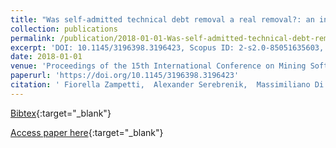 ```yaml
---
title: "Was self-admitted technical debt removal a real removal?: an in-depth perspective"
collection: publications
permalink: /publication/2018-01-01-Was-self-admitted-technical-debt-removal-a-real-removal-an-in-depth-perspective
excerpt: 'DOI: 10.1145/3196398.3196423, Scopus ID: 2-s2.0-85051635603, Cited by: 3'
date: 2018-01-01
venue: 'Proceedings of the 15th International Conference on Mining Software Repositories, MSR 2018, Gothenburg, Sweden, May 28-29, 2018'
paperurl: 'https://doi.org/10.1145/3196398.3196423'
citation: ' Fiorella Zampetti,  Alexander Serebrenik,  Massimiliano Di Penta, &quot;Was self-admitted technical debt removal a real removal?: an in-depth perspective.&quot; Proceedings of the 15th International Conference on Mining Software Repositories, MSR 2018, Gothenburg, Sweden, May 28-29, 2018, 2018.'
---
```

[Bibtex](https://dblp.org/rec/bib/conf/msr/ZampettiSP08){:target="_blank"}

[Access paper here](https://doi.org/10.1145/3196398.3196423){:target="_blank"}
